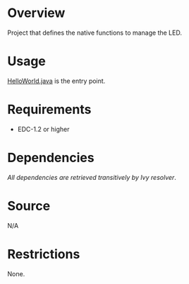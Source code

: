 <!--
   Markdown
   
   Copyright 2018-2022 MicroEJ Corp. All rights reserved.
   Use of this source code is governed by a BSD-style license that can be found with this software.
-->

# Overview
Project that defines the native functions to manage the LED.

# Usage
[HelloWorld.java](../HelloWorld/src/main/java/com/microej/feature/HelloWorld.java) is the entry point.

# Requirements
  - EDC-1.2 or higher

# Dependencies
_All dependencies are retrieved transitively by Ivy resolver_.

# Source
N/A

# Restrictions
None.